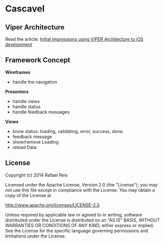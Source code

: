 # Cascavel


## Viper Architecture

Read the article: [Initial impressions using VIPER Architecture to iOS development](https://medium.com/@orafaelreis/initial-impressions-using-viper-architecture-to-ios-development-675335758ce4)

## Framework Concept


**Wireframes**
- handle the navigation

**Presenters**
- handle views
- handle status
- handle feedback messages

**Views**

- know status: loading, validating, error, success, done.
- feedback message
- show/remove Loading
- reload Data


## License

Copyright (c) 2014 Rafael Reis

Licensed under the Apache License, Version 2.0 (the "License");
you may not use this file except in compliance with the License.
You may obtain a copy of the License at

http://www.apache.org/licenses/LICENSE-2.0

Unless required by applicable law or agreed to in writing, software
distributed under the License is distributed on an "AS IS" BASIS,
WITHOUT WARRANTIES OR CONDITIONS OF ANY KIND, either express or implied.
See the License for the specific language governing permissions and
limitations under the License.